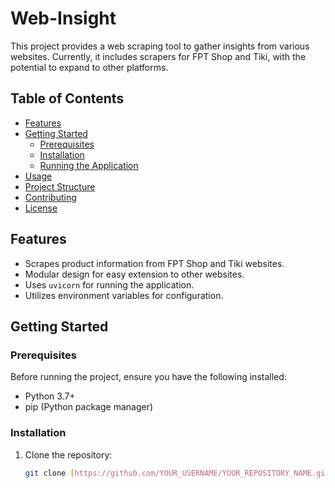 # Web-Insight

This project provides a web scraping tool to gather insights from various websites. Currently, it includes scrapers for FPT Shop and Tiki, with the potential to expand to other platforms.

## Table of Contents

- [Features](#features)
- [Getting Started](#getting-started)
  - [Prerequisites](#prerequisites)
  - [Installation](#installation)
  - [Running the Application](#running-the-application)
- [Usage](#usage)
- [Project Structure](#project-structure)
- [Contributing](#contributing)
- [License](#license)

## Features

- Scrapes product information from FPT Shop and Tiki websites.
- Modular design for easy extension to other websites.
- Uses `uvicorn` for running the application.
- Utilizes environment variables for configuration.

## Getting Started

### Prerequisites

Before running the project, ensure you have the following installed:

- Python 3.7+
- pip (Python package manager)

### Installation

1. Clone the repository:

   ```bash
   git clone [https://github.com/YOUR_USERNAME/YOUR_REPOSITORY_NAME.git](https://github.com/YOUR_USERNAME/YOUR_REPOSITORY_NAME.git)
